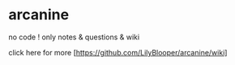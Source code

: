# arcanine
no code !
only notes & questions & wiki

click here for more [https://github.com/LilyBlooper/arcanine/wiki]
